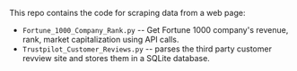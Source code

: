 This repo contains the code for scraping data from a web page:

* `Fortune_1000_Company_Rank.py` -- Get Fortune 1000 company's revenue, rank, market capitalization using API calls.
* `Trustpilot_Customer_Reviews.py` -- parses the third party customer revview site and stores them in a SQLite database.
